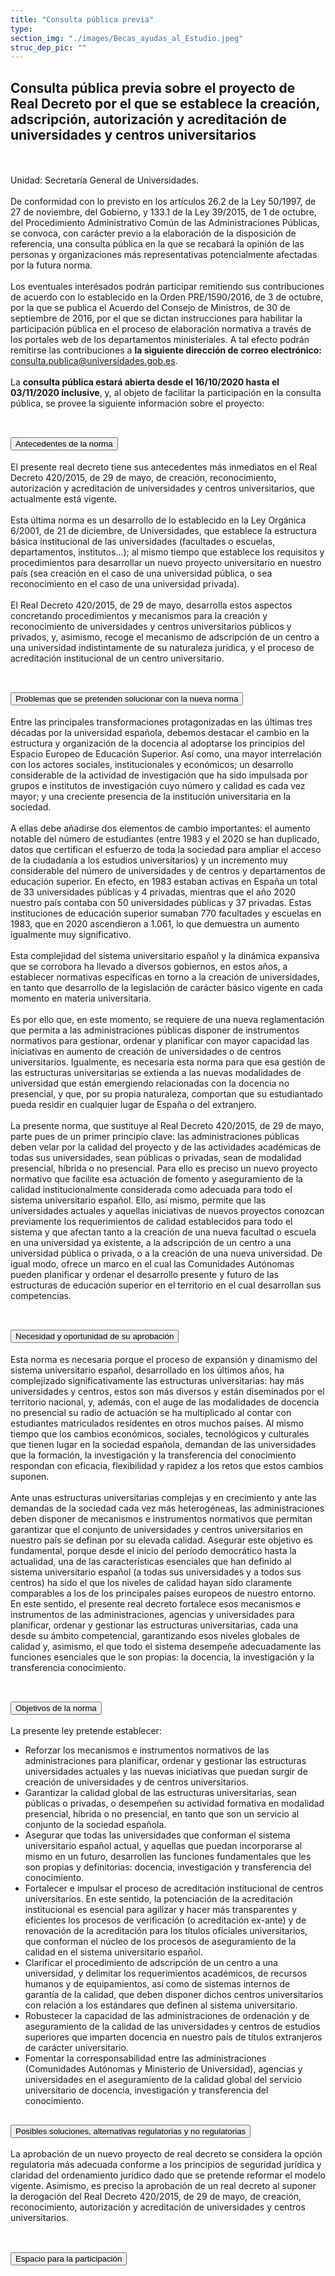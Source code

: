 ```yaml
---
title: "Consulta pública previa"
type: 
section_img: "./images/Becas_ayudas_al_Estudio.jpeg"
struc_dep_pic: ""
---
```

## Consulta pública previa sobre el proyecto de Real Decreto por el que se establece la creación, adscripción, autorización y acreditación de universidades y centros universitarios 
<br><br>
Unidad: Secretaría General de Universidades.<br><br>
De conformidad con lo previsto en los artículos 26.2 de la Ley 50/1997, de 27 de noviembre, del Gobierno, y 133.1 de la Ley 39/2015, de 1 de octubre, del Procedimiento Administrativo Común de las Administraciones Públicas, se convoca, con carácter previo a la elaboración de la disposición de referencia, una consulta pública en la que se recabará la opinión de las personas y organizaciones más representativas potencialmente afectadas por la futura norma.  <br><br>
Los eventuales interésados podrán participar remitiendo sus contribuciones de acuerdo con lo establecido en la Orden PRE/1590/2016, de 3 de octubre, por la que se publica el Acuerdo del Consejo de Ministros, de 30 de septiembre de 2016, por el que se dictan instrucciones para habilitar la participación pública en el proceso de elaboración normativa a través de los portales web de los departamentos ministeriales. A tal efecto podrán remitirse las contribuciones a <b>la siguiente dirección de correo electrónico:</b> <a href="mailto:consulta.publica@universidades.gob.es">consulta.publica@universidades.gob.es</a>.  <br><br>
La <b>consulta pública estará abierta desde el 16/10/2020 hasta el 03/11/2020 inclusive</b>, y, al objeto de facilitar la participación en la consulta pública, se provee la siguiente información sobre el proyecto:<br><br>
<section>
    <article>
        <div class="container container_xl_accoordion p-0">
            <div class="row mt-4">
                <div class="col-lg-12 content_collapse mb-120">
                                <div class="accordion" id="accordionPanelsStayOpenExample">
                                    <div class="accordion-item">
                                        <h2 class="accordion-header" id="panelsStayOpen-headingOne">
                                            <button class="accordion-button collapsed" type="button" data-bs-toggle="collapse" data-bs-target="#panelsStayOpen-collapseOne" aria-expanded="false" aria-controls="panelsStayOpen-collapseOne">
                                               Antecedentes de la norma
                                            </button>
                                        </h2>
                                        <div id="panelsStayOpen-collapseOne" class="accordion-collapse collapse " aria-labelledby="panelsStayOpen-headingOne">
                                            <div class="accordion-body">
                                                <article id="section_link">
                                                    <div class="container-fluid">
                                                        <div class="row">
                                                            <div class="col-12">
                                                               El presente real decreto tiene sus antecedentes más inmediatos en el Real Decreto 420/2015, de 29 de mayo, de creación, reconocimiento, autorización y acreditación de universidades y centros universitarios, que actualmente está vigente.<br><br>
								Esta última norma es un desarrollo de lo establecido en la Ley Orgánica 6/2001, de 21 de diciembre, de Universidades, que establece la estructura básica institucional de las universidades (facultades o escuelas, departamentos, institutos…); al mismo tiempo que establece los requisitos y procedimientos para desarrollar un nuevo proyecto universitario en nuestro país (sea creación en el caso de una universidad pública, o sea reconocimiento en el caso de una universidad privada).<br><br>
								El Real Decreto 420/2015, de 29 de mayo, desarrolla estos aspectos concretando procedimientos y mecanismos para la creación y reconocimiento de universidades y centros universitarios públicos y privados, y, asimismo, recoge el mecanismo de adscripción de un centro a una universidad indistintamente de su naturaleza jurídica, y el proceso de acreditación institucional de un centro universitario.<br><br>
                                                            </div>
                                                        </div>
                                                    </div>
                                                </article>
                                            </div>
                                        </div>
                                    </div>
                                    <div class="accordion-item">
                                        <h2 class="accordion-header" id="panelsStayOpen-headingTwo">
                                            <button class="accordion-button collapsed" type="button" data-bs-toggle="collapse" data-bs-target="#panelsStayOpen-collapseTwo" aria-expanded="false">
                                                Problemas que se pretenden solucionar con la nueva norma
                                            </button>
                                        </h2>
                                        <div id="panelsStayOpen-collapseTwo" class="accordion-collapse collapse" aria-labelledby="panelsStayOpen-headingTwo">
                                            <div class="accordion-body">
                                                <article id="section_link">
                                                    <div class="container-fluid">
                                                        <div class="row">
                                                            <div class="col-12">
								Entre las principales transformaciones protagonizadas en las últimas tres décadas por la universidad española, debemos destacar el cambio en la estructura y organización de la docencia al adoptarse los principios del Espacio Europeo de Educación Superior. Así como, una mayor interrelación con los actores sociales, institucionales y económicos; un desarrollo considerable de la actividad de investigación que ha sido impulsada por grupos e institutos de investigación cuyo número y calidad es cada vez mayor; y una creciente presencia de la institución universitaria en la sociedad.  <br><br>
								A ellas debe añadirse dos elementos de cambio importantes: el aumento notable del número de estudiantes (entre 1983 y el 2020 se han duplicado, datos que certifican el esfuerzo de toda la sociedad para ampliar el acceso de la ciudadanía a los estudios universitarios) y un incremento muy considerable del número de universidades y de centros y departamentos de educación superior. En efecto, en 1983 estaban activas en España un total de 33 universidades públicas y 4 privadas, mientras que el año 2020 nuestro país contaba con 50 universidades públicas y 37 privadas. Estas instituciones de educación superior sumaban 770 facultades y escuelas en 1983, que en 2020 ascendieron a 1.061, lo que demuestra un aumento igualmente muy significativo. <br><br>  
								Esta complejidad del sistema universitario español y la dinámica expansiva que se corrobora ha llevado a diversos gobiernos, en estos años, a establecer normativas específicas en torno a la creación de universidades, en tanto que desarrollo de la legislación de carácter básico vigente en cada momento en materia universitaria.  <br><br>
								Es por ello que, en este momento, se requiere de una nueva reglamentación que permita a las administraciones públicas disponer de instrumentos normativos para gestionar, ordenar y planificar con mayor capacidad las iniciativas en aumento de creación de universidades o de centros universitarios. Igualmente, es necesaria esta norma para que esa gestión de las estructuras universitarias se extienda a las nuevas modalidades de universidad que están emergiendo relacionadas con la docencia no presencial, y que, por su propia naturaleza, comportan que su estudiantado pueda residir en cualquier lugar de España o del extranjero.  <br><br>
								La presente norma, que sustituye al Real Decreto 420/2015, de 29 de mayo, parte pues de un primer principio clave: las administraciones públicas deben velar por la calidad del proyecto y de las actividades académicas de todas sus universidades, sean públicas o privadas, sean de modalidad presencial, híbrida o no presencial. Para ello es preciso un nuevo proyecto normativo que facilite esa actuación de fomento y aseguramiento de la calidad institucionalmente considerada como adecuada para todo el sistema universitario español. Ello, así mismo, permite que las universidades actuales y aquellas iniciativas de nuevos proyectos conozcan previamente los requerimientos de calidad establecidos para todo el sistema y que afectan tanto a la creación de una nueva facultad o escuela en una universidad ya existente, a la adscripción de un centro a una universidad pública o privada, o a la creación de una nueva universidad. De igual modo, ofrece un marco en el cual las Comunidades Autónomas pueden planificar y ordenar el desarrollo presente y futuro de las estructuras de educación superior en el territorio en el cual desarrollan sus competencias. <br><br>
                                                            </div>
                                                        </div>
                                                    </div>
                                                </article>
                                            </div>
                                        </div>
				</div>
                                    <div class="accordion-item">
                                        <h2 class="accordion-header" id="panelsStayOpen-headingTree">
                                            <button class="accordion-button collapsed" type="button" data-bs-toggle="collapse" data-bs-target="#panelsStayOpen-collapseTree" aria-expanded="false">
                                                 Necesidad y oportunidad de su aprobación
                                            </button>
                                        </h2>
                                        <div id="panelsStayOpen-collapseTree" class="accordion-collapse collapse" aria-labelledby="panelsStayOpen-headingTree">
                                            <div class="accordion-body">
                                                <article id="section_link">
                                                    <div class="container-fluid">
                                                        <div class="row">
                                                            <div class="col-12">
                                                        	Esta norma es necesaria porque el proceso de expansión y dinamismo del sistema universitario español, desarrollado en los últimos años, ha complejizado significativamente las estructuras universitarias: hay más universidades y centros, estos son más diversos y están diseminados por el territorio nacional, y, además, con el auge de las modalidades de docencia no presencial su radio de actuación se ha multiplicado al contar con estudiantes matriculados residentes en otros muchos países. Al mismo tiempo que los cambios económicos, sociales, tecnológicos y culturales que tienen lugar en la sociedad española, demandan de las universidades que la formación, la investigación y la transferencia del conocimiento respondan con eficacia, flexibilidad y rapidez a los retos que estos cambios suponen.<br><br>
								Ante unas estructuras universitarias complejas y en crecimiento y ante las demandas de la sociedad cada vez más heterogéneas, las administraciones deben disponer de mecanismos e instrumentos normativos que permitan garantizar que el conjunto de universidades y centros universitarios en nuestro país se definan por su elevada calidad. Asegurar este objetivo es fundamental, porque desde el inicio del período democrático hasta la actualidad, una de las características esenciales que han definido al sistema universitario español (a todas sus universidades y a todos sus centros) ha sido el que los niveles de calidad hayan sido claramente comparables a los de los principales países europeos de nuestro entorno. En este sentido, el presente real decreto fortalece esos mecanismos e instrumentos de las administraciones, agencias y universidades para planificar, ordenar y gestionar las estructuras universitarias, cada una desde su ámbito competencial, garantizando esos niveles globales de calidad y, asimismo, el que todo el sistema desempeñe adecuadamente las funciones esenciales que le son propias: la docencia, la investigación y la transferencia conocimiento. <br><br>
								</div>
                                                        </div>
                                                    </div>
                                                </article>
                                            </div>
                                        </div>
                                    </div>
                                    <div class="accordion-item">
                                        <h2 class="accordion-header" id="panelsStayOpen-headingFour">
                                            <button class="accordion-button collapsed" type="button" data-bs-toggle="collapse" data-bs-target="#panelsStayOpen-collapseFour" aria-expanded="false">
                                                Objetivos de la norma
						</button>
                                        </h2>
                                        <div id="panelsStayOpen-collapseFour" class="accordion-collapse collapse" aria-labelledby="panelsStayOpen-headingFour">
                                            <div class="accordion-body">
                                                <article id="section_link">
                                                    <div class="container-fluid">
                                                        <div class="row">
                                                            <div class="col-12">
                                                              La presente ley pretende establecer:  
								<ul>
									<li>Reforzar los mecanismos e instrumentos normativos de las administraciones para planificar, ordenar y gestionar las estructuras universidades actuales y las nuevas iniciativas que puedan surgir de creación de universidades y de centros universitarios. </li>
									<li>Garantizar la calidad global de las estructuras universitarias, sean públicas o privadas, o desempeñen su actividad formativa en modalidad presencial, híbrida o no presencial, en tanto que son un servicio al conjunto de la sociedad española. </li>
									<li>Asegurar que todas las universidades que conforman el sistema universitario español actual, y aquellas que puedan incorporarse al mismo en un futuro, desarrollen las funciones fundamentales que les son propias y definitorias: docencia, investigación y transferencia del conocimiento. </li>
									<li>Fortalecer e impulsar el proceso de acreditación institucional de centros universitarios. En este sentido, la potenciación de la acreditación institucional es esencial para agilizar y hacer más transparentes y eficientes los procesos de verificación (o acreditación ex-ante) y de renovación de la acreditación para los títulos oficiales universitarios, que conforman el núcleo de los procesos de aseguramiento de la calidad en el sistema universitario español. </li>
									<li>Clarificar el procedimiento de adscripción de un centro a una universidad, y delimitar los requerimientos académicos, de recursos humanos y de equipamientos, así como de sistemas internos de garantía de la calidad, que deben disponer dichos centros universitarios con relación a los estándares que definen al sistema universitario. </li>
									<li>Robustecer la capacidad de las administraciones de ordenación y de aseguramiento de la calidad de las universidades y centros de estudios superiores que imparten docencia en nuestro país de títulos extranjeros de carácter universitario. </li>
									<li>Fomentar la corresponsabilidad entre las administraciones (Comunidades Autónomas y Ministerio de Universidad), agencias y universidades en el aseguramiento de la calidad global del servicio universitario de docencia, investigación y transferencia del conocimiento. </li>
								</ul>
                                                          </div>
                                                        </div>
                                                    </div>
                                                </article>
                                            </div>
                                        </div>
					</div>
										<div class="accordion-item">
                                        <h2 class="accordion-header" id="panelsStayOpen-headingFive">
                                            <button class="accordion-button collapsed" type="button" data-bs-toggle="collapse" data-bs-target="#panelsStayOpen-collapseFive" aria-expanded="false">
                                                Posibles soluciones, alternativas regulatorias y no regulatorias
                                            </button>
                                        </h2>
                                        <div id="panelsStayOpen-collapseFive" class="accordion-collapse collapse" aria-labelledby="panelsStayOpen-headingFive">
                                            <div class="accordion-body">
                                                <article id="section_link">
                                                    <div class="container-fluid">
                                                        <div class="row">
                                                            <div class="col-12">
                                                                La aprobación de un nuevo proyecto de real decreto se considera la opción regulatoria más adecuada conforme a los principios de seguridad jurídica y claridad del ordenamiento jurídico dado que se pretende reformar el modelo vigente. Asimismo, es preciso la aprobación de un real decreto al suponer la derogación del Real Decreto 420/2015, de 29 de mayo, de creación, reconocimiento, autorización y acreditación de universidades y centros universitarios.<br><br>
                                                            </div>
                                                        </div>
                                                    </div>
                                                </article>
                                            </div>
                                        </div>
                                    </div>
					<div class="accordion-item">
                                        <h2 class="accordion-header" id="panelsStayOpen-headingSix">
                                            <button class="accordion-button collapsed" type="button" data-bs-toggle="collapse" data-bs-target="#panelsStayOpen-collapseSix" aria-expanded="false">
                                                Espacio para la participación
                                            </button>
                                        </h2>
                                        <div id="panelsStayOpen-collapseSix" class="accordion-collapse collapse" aria-labelledby="panelsStayOpen-headingSix">
                                            <div class="accordion-body">
                                                <article id="section_link">
                                                    <div class="container-fluid">
                                                        <div class="row">
                                                            <div class="col-12">
 							</div>
                                            </div>
                                        </div>
                                    </article>
                                </div>
                            </div>
                        </div>         
                    </div>
                </div>
            </div>
        </div>
    </article>
</section>

